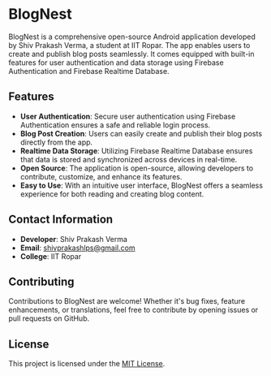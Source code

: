# BlogNest

BlogNest is a comprehensive open-source Android application developed by Shiv Prakash Verma, a student at IIT Ropar. The app enables users to create and publish blog posts seamlessly. It comes equipped with built-in features for user authentication and data storage using Firebase Authentication and Firebase Realtime Database.

## Features

- **User Authentication**: Secure user authentication using Firebase Authentication ensures a safe and reliable login process.
- **Blog Post Creation**: Users can easily create and publish their blog posts directly from the app.
- **Realtime Data Storage**: Utilizing Firebase Realtime Database ensures that data is stored and synchronized across devices in real-time.
- **Open Source**: The application is open-source, allowing developers to contribute, customize, and enhance its features.
- **Easy to Use**: With an intuitive user interface, BlogNest offers a seamless experience for both reading and creating blog content.

## Contact Information

- **Developer**: Shiv Prakash Verma
- **Email**: shivprakashlps@gmail.com
- **College**: IIT Ropar

## Contributing

Contributions to BlogNest are welcome! Whether it's bug fixes, feature enhancements, or translations, feel free to contribute by opening issues or pull requests on GitHub.

## License

This project is licensed under the [MIT License](LICENSE).

